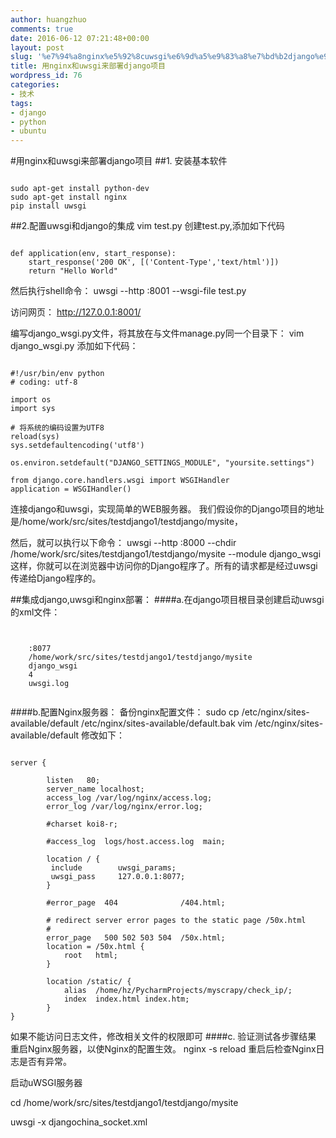 ```yaml
---
author: huangzhuo
comments: true
date: 2016-06-12 07:21:48+00:00
layout: post
slug: '%e7%94%a8nginx%e5%92%8cuwsgi%e6%9d%a5%e9%83%a8%e7%bd%b2django%e9%a1%b9%e7%9b%ae'
title: 用nginx和uwsgi来部署django项目
wordpress_id: 76
categories:
- 技术
tags:
- django
- python
- ubuntu
---
```


#用nginx和uwsgi来部署django项目
##1. 安装基本软件

```

sudo apt-get install python-dev
sudo apt-get install nginx
pip install uwsgi

```

##2.配置uwsgi和django的集成
vim test.py 创建test.py,添加如下代码

```

def application(env, start_response):
    start_response('200 OK', [('Content-Type','text/html')])
    return "Hello World"

```


然后执行shell命令：
uwsgi --http :8001 --wsgi-file test.py

访问网页：
http://127.0.0.1:8001/

编写django_wsgi.py文件，将其放在与文件manage.py同一个目录下：
vim django_wsgi.py 添加如下代码：

```

#!/usr/bin/env python
# coding: utf-8

import os
import sys

# 将系统的编码设置为UTF8
reload(sys)
sys.setdefaultencoding('utf8')

os.environ.setdefault("DJANGO_SETTINGS_MODULE", "yoursite.settings")

from django.core.handlers.wsgi import WSGIHandler
application = WSGIHandler()

```

连接django和uwsgi，实现简单的WEB服务器。
我们假设你的Django项目的地址是/home/work/src/sites/testdjango1/testdjango/mysite，

然后，就可以执行以下命令：
uwsgi --http :8000 --chdir /home/work/src/sites/testdjango1/testdjango/mysite --module django_wsgi
这样，你就可以在浏览器中访问你的Django程序了。所有的请求都是经过uwsgi传递给Django程序的。

##集成django,uwsgi和nginx部署：
####a.在django项目根目录创建启动uwsgi的xml文件：

```


    :8077
    /home/work/src/sites/testdjango1/testdjango/mysite
    django_wsgi
    4 
    uwsgi.log


```

####b.配置Nginx服务器：
备份nginx配置文件：
sudo cp /etc/nginx/sites-available/default /etc/nginx/sites-available/default.bak
vim /etc/nginx/sites-available/default 修改如下：

```

server {

        listen   80;
        server_name localhost;
        access_log /var/log/nginx/access.log;
        error_log /var/log/nginx/error.log;

        #charset koi8-r;

        #access_log  logs/host.access.log  main;

        location / {
         include        uwsgi_params;
         uwsgi_pass     127.0.0.1:8077;
        }

        #error_page  404              /404.html;

        # redirect server error pages to the static page /50x.html
        #
        error_page   500 502 503 504  /50x.html;
        location = /50x.html {
            root   html;
        }

        location /static/ {
            alias  /home/hz/PycharmProjects/myscrapy/check_ip/;
            index  index.html index.htm;
        }
}

```

如果不能访问日志文件，修改相关文件的权限即可
####c. 验证测试各步骤结果
重启Nginx服务器，以使Nginx的配置生效。
nginx -s  reload
重启后检查Nginx日志是否有异常。

启动uWSGI服务器

cd /home/work/src/sites/testdjango1/testdjango/mysite

uwsgi -x djangochina_socket.xml



```

